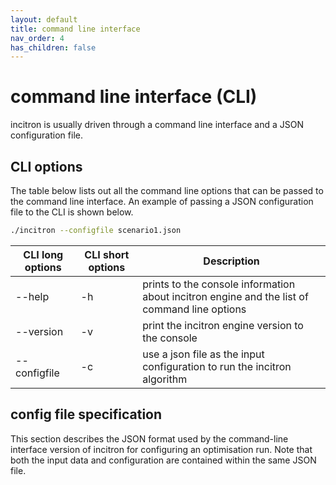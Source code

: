 ```yaml
---
layout: default
title: command line interface
nav_order: 4
has_children: false
---
```


# command line interface (CLI)

incitron is usually driven through a command line interface and a JSON configuration file.

## CLI options

The table below lists out all the command line options that can be passed to the command line interface.
An example of passing a JSON configuration file to the CLI is shown below.

```bash
./incitron --configfile scenario1.json
```

|  CLI long options   |  CLI short options  | Description                                                                                          |
|---------------------|---------------------|------------------------------------------------------------------------------------------------------|
| \-\-help            | \-h                 | prints to the console information about incitron engine and the list of command line options         |
| \-\-version         | \-v                 | print the incitron engine version to the console                                                     |
| \-\-configfile      | \-c                 | use a json file as the input configuration to run the incitron algorithm                             |

## config file specification

This section describes the JSON format used by the command-line interface version of incitron for configuring an optimisation run. Note that both the input data and configuration are contained within the same JSON file.

